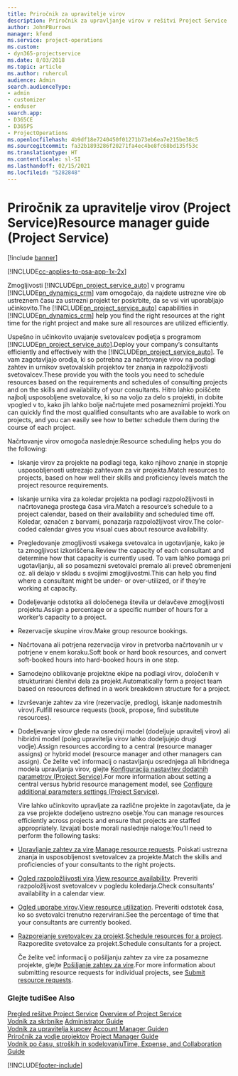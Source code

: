 ```yaml
---
title: Priročnik za upravitelje virov
description: Priročnik za upravljanje virov v rešitvi Project Service
author: JohnPBurrows
manager: kfend
ms.service: project-operations
ms.custom:
- dyn365-projectservice
ms.date: 8/03/2018
ms.topic: article
ms.author: ruhercul
audience: Admin
search.audienceType:
- admin
- customizer
- enduser
search.app:
- D365CE
- D365PS
- ProjectOperations
ms.openlocfilehash: 4b9df18e7240450f01271b73eb6ea7e215be38c5
ms.sourcegitcommit: fa32b1893286f20271fa4ec4be8fc68bd135f53c
ms.translationtype: HT
ms.contentlocale: sl-SI
ms.lasthandoff: 02/15/2021
ms.locfileid: "5282848"
---
```

# <a name="resource-manager-guide-project-service"></a><span data-ttu-id="7829a-103">Priročnik za upravitelje virov (Project Service)</span><span class="sxs-lookup"><span data-stu-id="7829a-103">Resource manager guide (Project Service)</span></span>

[!include [banner](../includes/psa-now-project-operations.md)]

[!INCLUDE[cc-applies-to-psa-app-1x-2x](../includes/cc-applies-to-psa-app-1x-2x.md)]

<span data-ttu-id="7829a-104">Zmogljivosti [!INCLUDE[pn_project_service_auto](../includes/pn-project-service-auto.md)] v programu [!INCLUDE[pn_dynamics_crm](../includes/pn-dynamics-crm.md)] vam omogočajo, da najdete ustrezne vire ob ustreznem času za ustrezni projekt ter poskrbite, da se vsi viri uporabljajo učinkovito.</span><span class="sxs-lookup"><span data-stu-id="7829a-104">The [!INCLUDE[pn_project_service_auto](../includes/pn-project-service-auto.md)] capabilities in [!INCLUDE[pn_dynamics_crm](../includes/pn-dynamics-crm.md)] help you find the right resources at the right time for the right project and make sure all resources are utilized efficiently.</span></span>  
  
 <span data-ttu-id="7829a-105">Uspešno in učinkovito uvajanje svetovalcev podjetja s programom [!INCLUDE[pn_project_service_auto](../includes/pn-project-service-auto.md)].</span><span class="sxs-lookup"><span data-stu-id="7829a-105">Deploy your company’s consultants efficiently and effectively with the [!INCLUDE[pn_project_service_auto](../includes/pn-project-service-auto.md)].</span></span> <span data-ttu-id="7829a-106">Te vam zagotavljajo orodja, ki so potrebna za načrtovanje virov na podlagi zahtev in urnikov svetovalskih projektov ter znanja in razpoložljivosti svetovalcev.</span><span class="sxs-lookup"><span data-stu-id="7829a-106">These provide you with the tools you need to schedule resources based on the requirements and schedules of consulting projects and on the skills and availability of your consultants.</span></span> <span data-ttu-id="7829a-107">Hitro lahko poiščete najbolj usposobljene svetovalce, ki so na voljo za delo s projekti, in dobite vpogled v to, kako jih lahko bolje načrtujete med posameznimi projekti.</span><span class="sxs-lookup"><span data-stu-id="7829a-107">You can quickly find the most qualified consultants who are available to work on projects, and you can easily see how to better schedule them during the course of each project.</span></span>  
  
 <span data-ttu-id="7829a-108">Načrtovanje virov omogoča naslednje:</span><span class="sxs-lookup"><span data-stu-id="7829a-108">Resource scheduling helps you do the following:</span></span>  
  
- <span data-ttu-id="7829a-109">Iskanje virov za projekte na podlagi tega, kako njihovo znanje in stopnje usposobljenosti ustrezajo zahtevam za vir projekta.</span><span class="sxs-lookup"><span data-stu-id="7829a-109">Match resources to projects, based on how well their skills and proficiency levels match the project resource requirements.</span></span>  
  
- <span data-ttu-id="7829a-110">Iskanje urnika vira za koledar projekta na podlagi razpoložljivosti in načrtovanega prostega časa vira.</span><span class="sxs-lookup"><span data-stu-id="7829a-110">Match a resource’s schedule to a project calendar, based on their availability and scheduled time off.</span></span> <span data-ttu-id="7829a-111">Koledar, označen z barvami, ponazarja razpoložljivost virov.</span><span class="sxs-lookup"><span data-stu-id="7829a-111">The color-coded calendar gives you visual cues about resource availability.</span></span>  
  
- <span data-ttu-id="7829a-112">Pregledovanje zmogljivosti vsakega svetovalca in ugotavljanje, kako je ta zmogljivost izkoriščena.</span><span class="sxs-lookup"><span data-stu-id="7829a-112">Review the capacity of each consultant and determine how that capacity is currently used.</span></span> <span data-ttu-id="7829a-113">To vam lahko pomaga pri ugotavljanju, ali so posamezni svetovalci premalo ali preveč obremenjeni oz. ali delajo v skladu s svojimi zmogljivostmi.</span><span class="sxs-lookup"><span data-stu-id="7829a-113">This can help you find where a consultant might be under- or over-utilized, or if they’re working at capacity.</span></span>  
  
- <span data-ttu-id="7829a-114">Dodeljevanje odstotka ali določenega števila ur delavčeve zmogljivosti projektu.</span><span class="sxs-lookup"><span data-stu-id="7829a-114">Assign a percentage or a specific number of hours for a worker’s capacity to a project.</span></span>  
  
- <span data-ttu-id="7829a-115">Rezervacije skupine virov.</span><span class="sxs-lookup"><span data-stu-id="7829a-115">Make group resource bookings.</span></span>  
  
- <span data-ttu-id="7829a-116">Načrtovana ali potrjena rezervacija virov in pretvorba načrtovanih ur v potrjene v enem koraku.</span><span class="sxs-lookup"><span data-stu-id="7829a-116">Soft book or hard book resources, and convert soft-booked hours into hard-booked hours in one step.</span></span>  
  
- <span data-ttu-id="7829a-117">Samodejno oblikovanje projektne ekipe na podlagi virov, določenih v strukturirani členitvi dela za projekt.</span><span class="sxs-lookup"><span data-stu-id="7829a-117">Automatically form a project team based on resources defined in a work breakdown structure for a project.</span></span>  
  
- <span data-ttu-id="7829a-118">Izvrševanje zahtev za vire (rezervacije, predlogi, iskanje nadomestnih virov).</span><span class="sxs-lookup"><span data-stu-id="7829a-118">Fulfill resource requests (book, propose, find substitute resources).</span></span>  
  
- <span data-ttu-id="7829a-119">Dodeljevanje virov glede na osrednji model (dodeljuje upravitelj virov) ali hibridni model (poleg upravitelja virov lahko dodeljujejo drugi vodje).</span><span class="sxs-lookup"><span data-stu-id="7829a-119">Assign resources according to a central (resource manager assigns) or hybrid model (resource manager and other managers can assign).</span></span> <span data-ttu-id="7829a-120">Če želite več informacij o nastavljanju osrednjega ali hibridnega modela upravljanja virov, glejte [Konfiguracija nastavitev dodatnih parametrov (Project Service)](../psa/configure-additional-parameters-settings.md).</span><span class="sxs-lookup"><span data-stu-id="7829a-120">For more information about setting a central versus hybrid resource management model, see [Configure additional parameters settings (Project Service)](../psa/configure-additional-parameters-settings.md).</span></span>  
  
  <span data-ttu-id="7829a-121">Vire lahko učinkovito upravljate za različne projekte in zagotavljate, da je za vse projekte dodeljeno ustrezno osebje.</span><span class="sxs-lookup"><span data-stu-id="7829a-121">You can manage resources efficiently across projects and ensure that projects are staffed appropriately.</span></span> <span data-ttu-id="7829a-122">Izvajati boste morali naslednje naloge:</span><span class="sxs-lookup"><span data-stu-id="7829a-122">You’ll need to perform the following tasks:</span></span>  
  
- <span data-ttu-id="7829a-123">[Upravljanje zahtev za vire](../psa/manage-resource-requests.md).</span><span class="sxs-lookup"><span data-stu-id="7829a-123">[Manage resource requests](../psa/manage-resource-requests.md).</span></span> <span data-ttu-id="7829a-124">Poiskati ustrezna znanja in usposobljenost svetovalcev za projekte.</span><span class="sxs-lookup"><span data-stu-id="7829a-124">Match the skills and proficiencies of your consultants to the right projects.</span></span>  
  
- <span data-ttu-id="7829a-125">[Ogled razpoložljivosti vira](../psa/view-resource-availability.md).</span><span class="sxs-lookup"><span data-stu-id="7829a-125">[View resource availability](../psa/view-resource-availability.md).</span></span> <span data-ttu-id="7829a-126">Preveriti razpoložljivost svetovalcev v pogledu koledarja.</span><span class="sxs-lookup"><span data-stu-id="7829a-126">Check consultants’ availability in a calendar view.</span></span>  
  
- <span data-ttu-id="7829a-127">[Ogled uporabe virov](../psa/view-resource-utilization.md).</span><span class="sxs-lookup"><span data-stu-id="7829a-127">[View resource utilization](../psa/view-resource-utilization.md).</span></span> <span data-ttu-id="7829a-128">Preveriti odstotek časa, ko so svetovalci trenutno rezervirani.</span><span class="sxs-lookup"><span data-stu-id="7829a-128">See the percentage of time that your consultants are currently booked.</span></span>  
  
- <span data-ttu-id="7829a-129">[Razporejanje svetovalcev za projekt](../psa/schedule-resources-project.md).</span><span class="sxs-lookup"><span data-stu-id="7829a-129">[Schedule resources for a project](../psa/schedule-resources-project.md).</span></span> <span data-ttu-id="7829a-130">Razporedite svetovalce za projekt.</span><span class="sxs-lookup"><span data-stu-id="7829a-130">Schedule consultants for a project.</span></span>  
  
  <span data-ttu-id="7829a-131">Če želite več informacij o pošiljanju zahtev za vire za posamezne projekte, glejte [Pošiljanje zahtev za vire](../psa/submit-resource-requests.md).</span><span class="sxs-lookup"><span data-stu-id="7829a-131">For more information about submitting resource requests for individual projects, see [Submit resource requests](../psa/submit-resource-requests.md).</span></span>  
  
### <a name="see-also"></a><span data-ttu-id="7829a-132">Glejte tudi</span><span class="sxs-lookup"><span data-stu-id="7829a-132">See Also</span></span>  
 <span data-ttu-id="7829a-133">[Pregled rešitve Project Service](../psa/overview.md) </span><span class="sxs-lookup"><span data-stu-id="7829a-133">[Overview of Project Service](../psa/overview.md) </span></span>  
 <span data-ttu-id="7829a-134">[Vodnik za skrbnike](../psa/admin-guide.md) </span><span class="sxs-lookup"><span data-stu-id="7829a-134">[Administrator Guide](../psa/admin-guide.md) </span></span>  
 <span data-ttu-id="7829a-135">[Vodnik za upravitelja kupcev](../psa/account-manager-guide.md) </span><span class="sxs-lookup"><span data-stu-id="7829a-135">[Account Manager Guiden](../psa/account-manager-guide.md) </span></span>  
 <span data-ttu-id="7829a-136">[Priročnik za vodje projektov](../psa/project-manager-guide.md) </span><span class="sxs-lookup"><span data-stu-id="7829a-136">[Project Manager Guide](../psa/project-manager-guide.md) </span></span>  
 [<span data-ttu-id="7829a-137">Vodnik po času, stroških in sodelovanju</span><span class="sxs-lookup"><span data-stu-id="7829a-137">Time, Expense, and Collaboration Guide</span></span>](../psa/time-expense-collaboration-guide.md)


[!INCLUDE[footer-include](../includes/footer-banner.md)]